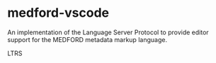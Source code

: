 # medford-vscode

An implementation of the Language Server Protocol to provide editor support for
the MEDFORD metadata markup language.

LTRS

<!-- 
## Python Dependencies:
* [pygls](https://pypi.org/project/pygls/)
* [medford](https://pypi.org/project/medford/)

## TypeScript Dependencies:
* `npm` should take care of this for you
* but you have to [have `npm` installed](https://docs.npmjs.com/downloading-and-installing-node-js-and-npm)

## To Run:
* Install the dependencies
* `git clone` this repository, you must use the `--recurse-submodules` flag
* Open the root directory in VS Code
* `npm install && cd client && npm install && cd ..` to install TypeScript dependencies
* Go to "Run and Debug" view and select "Launch Client"
* There is a sample MEDFORD file at `testfiles/example.mfd`, open it up to try it out!

## Features

Describe specific features of your extension including screenshots of your extension in action. Image paths are relative to this README file.

For example if there is an image subfolder under your extension project workspace:

\!\[feature X\]\(images/feature-x.png\)

> Tip: Many popular extensions utilize animations. This is an excellent way to show off your extension! We recommend short, focused animations that are easy to follow.

## Requirements

If you have any requirements or dependencies, add a section describing those and how to install and configure them.

## Extension Settings

Include if your extension adds any VS Code settings through the `contributes.configuration` extension point.

For example:

This extension contributes the following settings:

* `myExtension.enable`: enable/disable this extension
* `myExtension.thing`: set to `blah` to do something

## Known Issues

Calling out known issues can help limit users opening duplicate issues against your extension.

## Release Notes

Users appreciate release notes as you update your extension.

### 1.0.0

Initial release of ...

### 1.0.1

Fixed issue #.

### 1.1.0

Added features X, Y, and Z.

-----------------------------------------------------------------------------------------------------------

## Working with Markdown

**Note:** You can author your README using Visual Studio Code.  Here are some useful editor keyboard shortcuts:

* Split the editor (`Cmd+\` on macOS or `Ctrl+\` on Windows and Linux)
* Toggle preview (`Shift+CMD+V` on macOS or `Shift+Ctrl+V` on Windows and Linux)
* Press `Ctrl+Space` (Windows, Linux) or `Cmd+Space` (macOS) to see a list of Markdown snippets

### For more information

* [Visual Studio Code's Markdown Support](http://code.visualstudio.com/docs/languages/markdown)
* [Markdown Syntax Reference](https://help.github.com/articles/markdown-basics/)

**Enjoy!**
 -->
